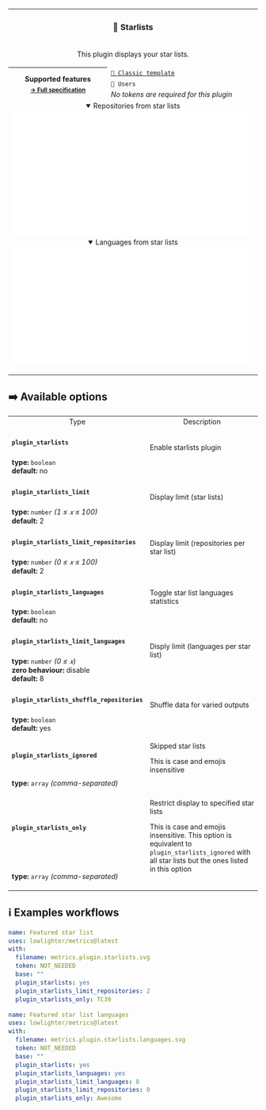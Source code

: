 <!--header-->
<table>
  <tr><th colspan="2"><h3>💫 Starlists</h3></th></tr>
  <tr><td colspan="2" align="center"><p>This plugin displays your star lists.</p>
</td></tr>
  <tr>
    <th rowspan="3">Supported features<br><sub><a href="metadata.yml">→ Full specification</a></sub></th>
    <td><a href="/source/templates/classic/README.md"><code>📗 Classic template</code></a></td>
  </tr>
  <tr>
    <td><code>👤 Users</code></td>
  </tr>
  <tr>
    <td><i>No tokens are required for this plugin</i></td>
  </tr>
  <tr>
    <td colspan="2" align="center">
      <details open><summary>Repositories from star lists</summary><img src="https://github.com/lowlighter/metrics/blob/examples/metrics.plugin.starlists.svg" alt=""></img></details>
      <details open><summary>Languages from star lists</summary><img src="https://github.com/lowlighter/metrics/blob/examples/metrics.plugin.starlists.languages.svg" alt=""></img></details>
      <img width="900" height="1" alt="">
    </td>
  </tr>
</table>
<!--/header-->

## ➡️ Available options

<!--options-->
<table>
  <tr>
    <td align="center" nowrap="nowrap">Type</i></td><td align="center" nowrap="nowrap">Description</td>
  </tr>
  <tr>
    <td nowrap="nowrap"><h4><code>plugin_starlists</code></h4></td>
    <td rowspan="2"><p>Enable starlists plugin</p>
<img width="900" height="1" alt=""></td>
  </tr>
  <tr>
    <td nowrap="nowrap"><b>type:</b> <code>boolean</code>
<br>
<b>default:</b> no<br></td>
  </tr>
  <tr>
    <td nowrap="nowrap"><h4><code>plugin_starlists_limit</code></h4></td>
    <td rowspan="2"><p>Display limit (star lists)</p>
<img width="900" height="1" alt=""></td>
  </tr>
  <tr>
    <td nowrap="nowrap"><b>type:</b> <code>number</code>
<i>(1 ≤
𝑥
≤ 100)</i>
<br>
<b>default:</b> 2<br></td>
  </tr>
  <tr>
    <td nowrap="nowrap"><h4><code>plugin_starlists_limit_repositories</code></h4></td>
    <td rowspan="2"><p>Display limit (repositories per star list)</p>
<img width="900" height="1" alt=""></td>
  </tr>
  <tr>
    <td nowrap="nowrap"><b>type:</b> <code>number</code>
<i>(0 ≤
𝑥
≤ 100)</i>
<br>
<b>default:</b> 2<br></td>
  </tr>
  <tr>
    <td nowrap="nowrap"><h4><code>plugin_starlists_languages</code></h4></td>
    <td rowspan="2"><p>Toggle star list languages statistics</p>
<img width="900" height="1" alt=""></td>
  </tr>
  <tr>
    <td nowrap="nowrap"><b>type:</b> <code>boolean</code>
<br>
<b>default:</b> no<br></td>
  </tr>
  <tr>
    <td nowrap="nowrap"><h4><code>plugin_starlists_limit_languages</code></h4></td>
    <td rowspan="2"><p>Disply limit (languages per star list)</p>
<img width="900" height="1" alt=""></td>
  </tr>
  <tr>
    <td nowrap="nowrap"><b>type:</b> <code>number</code>
<i>(0 ≤
𝑥)</i>
<br>
<b>zero behaviour:</b> disable</br>
<b>default:</b> 8<br></td>
  </tr>
  <tr>
    <td nowrap="nowrap"><h4><code>plugin_starlists_shuffle_repositories</code></h4></td>
    <td rowspan="2"><p>Shuffle data for varied outputs</p>
<img width="900" height="1" alt=""></td>
  </tr>
  <tr>
    <td nowrap="nowrap"><b>type:</b> <code>boolean</code>
<br>
<b>default:</b> yes<br></td>
  </tr>
  <tr>
    <td nowrap="nowrap"><h4><code>plugin_starlists_ignored</code></h4></td>
    <td rowspan="2"><p>Skipped star lists</p>
<p>This is case and emojis insensitive</p>
<img width="900" height="1" alt=""></td>
  </tr>
  <tr>
    <td nowrap="nowrap"><b>type:</b> <code>array</code>
<i>(comma-separated)</i>
<br></td>
  </tr>
  <tr>
    <td nowrap="nowrap"><h4><code>plugin_starlists_only</code></h4></td>
    <td rowspan="2"><p>Restrict display to specified star lists</p>
<p>This is case and emojis insensitive.
This option is equivalent to <code>plugin_starlists_ignored</code> with all star lists but the ones listed in this option</p>
<img width="900" height="1" alt=""></td>
  </tr>
  <tr>
    <td nowrap="nowrap"><b>type:</b> <code>array</code>
<i>(comma-separated)</i>
<br></td>
  </tr>
</table>
<!--/options-->

## ℹ️ Examples workflows

<!--examples-->
```yaml
name: Featured star list
uses: lowlighter/metrics@latest
with:
  filename: metrics.plugin.starlists.svg
  token: NOT_NEEDED
  base: ""
  plugin_starlists: yes
  plugin_starlists_limit_repositories: 2
  plugin_starlists_only: TC39

```
```yaml
name: Featured star list languages
uses: lowlighter/metrics@latest
with:
  filename: metrics.plugin.starlists.languages.svg
  token: NOT_NEEDED
  base: ""
  plugin_starlists: yes
  plugin_starlists_languages: yes
  plugin_starlists_limit_languages: 8
  plugin_starlists_limit_repositories: 0
  plugin_starlists_only: Awesome

```
<!--/examples-->
